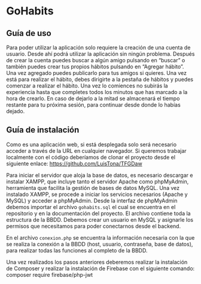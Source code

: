 # GoHabits

## Guía de uso

Para poder utilizar la aplicación solo requiere la creación de una cuenta de usuario.
Desde ahí podrá utilizar la aplicación sin ningún problema.
Después de crear la cuenta puedes buscar a algún amigo pulsando en “buscar” o también puedes crear tus propios hábitos pulsando en “Agregar hábito”.
Una vez agregado puedes publicarlo para tus amigos si quieres.
Una vez está para realizar el hábito, debes dirigirte a la pestaña de hábitos y puedes comenzar a realizar el hábito.
Una vez lo comiences no subirás la experiencia hasta que completes todos los minutos que has marcado a la hora de crearlo.
En caso de dejarlo a la mitad se almacenará el tiempo restante para tu próxima sesión, para continuar desde donde lo habías dejado.

## Guía de instalación

Como es una aplicación web, si está desplegada solo será necesario acceder a través de la URL en cualquier navegador.
Si queremos trabajar localmente con el código deberíamos de clonar el proyecto desde el siguiente enlace:
https://github.com/LuisTona/TFGDaw

Para iniciar el servidor que aloja la base de datos, es necesario descargar e instalar XAMPP, que incluye tanto el servidor Apache como phpMyAdmin, herramienta que facilita la gestión de bases de datos MySQL.
Una vez instalado XAMPP, se procede a iniciar los servicios necesarios (Apache y MySQL) y acceder a phpMyAdmin.
Desde la interfaz de phpMyAdmin debemos importar el archivo `gohabits.sql` el cual se encuentra en el repositorio y en la documentación del proyecto.
El archivo contiene toda la estructura de la BBDD.
Debemos crear un usuario en MySQL y asignarle los permisos que necesitamos para poder conectarnos desde el backend.

En el archivo `conexion.php` se encuentra la información necesaria con la que se realiza la conexión a la BBDD (host, usuario, contraseña, base de datos), para realizar todas las funciones al completo de la BBDD.

Una vez realizados los pasos anteriores deberemos realizar la instalación de Composer y realizar la instalación de Firebase con el siguiente comando:
composer require firebase/php-jwt
